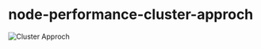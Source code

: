 # node-performance-cluster-approch
![Cluster Approch](https://media.geeksforgeeks.org/wp-content/cdn-uploads/20200728154204/Hadoop-Cluster-Schema.png)
